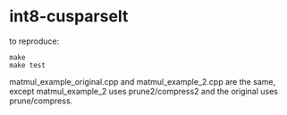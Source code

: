 # int8-cusparselt
to reproduce:
```
make
make test
```

matmul_example_original.cpp and matmul_example_2.cpp are the same, except matmul_example_2 uses prune2/compress2 and the original uses prune/compress. 
